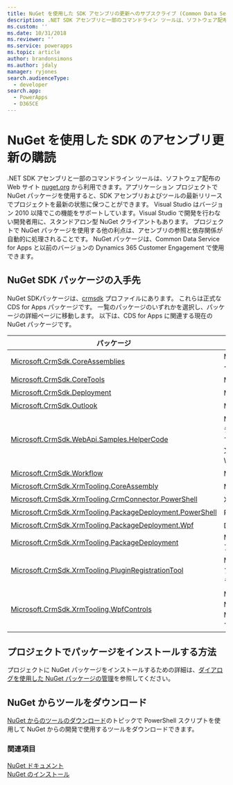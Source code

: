 ```yaml
---
title: NuGet を使用した SDK アセンブリの更新へのサブスクライブ (Common Data Service for Apps) | Microsoft Docs
description: .NET SDK アセンブリと一部のコマンドライン ツールは、ソフトウェア配布の Web サイト nuget.org から利用できます。アプリケーションプロジェクトで NuGet パッケージを使用すると、SDK アセンブリおよびツールの最新リリースでプロジェクトを最新の状態に保つことができます。
ms.custom: ''
ms.date: 10/31/2018
ms.reviewer: ''
ms.service: powerapps
ms.topic: article
author: brandonsimons
ms.author: jdaly
manager: ryjones
search.audienceType:
  - developer
search.app:
  - PowerApps
  - D365CE
---
```

# <a name="subscribe-to-sdk-assembly-updates-using-nuget"></a>NuGet を使用した SDK のアセンブリ更新の購読

.NET SDK アセンブリと一部のコマンドライン ツールは、ソフトウェア配布の Web サイト [nuget.org](http://www.nuget.org) から利用できます。アプリケーション プロジェクトで NuGet パッケージを使用すると、SDK アセンブリおよびツールの最新リリースでプロジェクトを最新の状態に保つことができます。 Visual Studio はバージョン 2010 以降でこの機能をサポートしています。Visual Studio で開発を行わない開発者用に、スタンドアロン型 NuGet クライアントもあります。 プロジェクトで NuGet パッケージを使用する他の利点は、アセンブリの参照と依存関係が自動的に処理されることです。 NuGet パッケージは、Common Data Service for Apps と以前のバージョンの Dynamics 365 Customer Engagement で使用できます。  
  
<a name="BKMK_GetNuGetPackages"></a>

## <a name="where-to-find-the-nuget-sdk-packages"></a>NuGet SDK パッケージの入手先

NuGet SDKパッケージは、[crmsdk](https://www.nuget.org/profiles/crmsdk) プロファイルにあります。 これらは正式な CDS for Apps パッケージです。 一覧のパッケージのいずれかを選択し、パッケージの詳細ページに移動します。 以下は、CDS for Apps に関連する現在の NuGet パッケージです。  


|パッケージ|説明|
|---------|---------|
|[Microsoft.CrmSdk.CoreAssemblies](https://www.nuget.org/packages/Microsoft.CrmSdk.CoreAssemblies/)|Microsoft.Crm.Sdk.Proxy.dll および Microsoft.Xrm.Sdk.dll アセンブリとツールが含まれています。|
|[Microsoft.CrmSdk.CoreTools](https://www.nuget.org/packages/Microsoft.CrmSdk.CoreTools/)|Microsoft Dynamics 365 チーム作成の SDK ツールが含まれています。|
|[Microsoft.CrmSdk.Deployment](https://www.nuget.org/packages/Microsoft.CrmSdk.Deployment/)|Microsoft.Xrm.Sdk.Deployment.dll アセンブリが含まれています。|
|[Microsoft.CrmSdk.Outlook](https://www.nuget.org/packages/Microsoft.CrmSdk.Outlook/)|Microsoft.Crm.Outlook.dll アセンブリが含まれています。|
|[Microsoft.CrmSdk.WebApi.Samples.HelperCode](https://www.nuget.org/packages/Microsoft.CrmSdk.WebApi.Samples.HelperCode/)|Microsoft Dynamics 365 Customer Engagement 開発者向けドキュメント チームが作成した C# ヘルパーコード。 このコードは Web API で使用します。 これらのクラスは、設置型とオンライン展開、エラー処理、および接続文字列の設定の両方にWebサービス認証を提供します。 これらのクラスは、Web API のサンプルで使用されます|
|[Microsoft.CrmSdk.Workflow](https://www.nuget.org/packages/Microsoft.CrmSdk.Workflow/)|Microsoft.Xrm.Sdk.Workflow.dll アセンブリが含まれています|
|[Microsoft.CrmSdk.XrmTooling.CoreAssembly](https://www.nuget.org/packages/Microsoft.CrmSdk.XrmTooling.CoreAssembly/)|Microsoft.Xrm.Tooling.Connector アセンブリが含まれています。 |
|[Microsoft.CrmSdk.XrmTooling.CrmConnector.PowerShell](https://www.nuget.org/packages/Microsoft.CrmSdk.XrmTooling.CrmConnector.PowerShell/)|Xrm.Tooling.Connector Powershell のアセンブリが含まれています |
|[Microsoft.CrmSdk.XrmTooling.PackageDeployment.PowerShell](https://www.nuget.org/packages/Microsoft.CrmSdk.XrmTooling.PackageDeployment.PowerShell/)| Package Deployer Powershell のアセンブリが含まれています。        |
|[Microsoft.CrmSdk.XrmTooling.PackageDeployment.Wpf](https://www.nuget.org/packages/Microsoft.CrmSdk.XrmTooling.PackageDeployment.Wpf/)|Dynamics 365 Package Deployer が含まれています|
|[Microsoft.CrmSdk.XrmTooling.PackageDeployment](https://www.nuget.org/packages/Microsoft.CrmSdk.XrmTooling.PackageDeployment/)|Microsoft.Xrm.Tooling.PackageDeployment.CrmPackageExtentionBase.dll アセンブリが含まれています。|
|[Microsoft.CrmSdk.XrmTooling.PluginRegistrationTool](https://www.nuget.org/packages/Microsoft.CrmSdk.XrmTooling.PluginRegistrationTool/)|Microsoft Dynamics 365 用のプラグイン アセンブリ、ワークフロー アセンブリ、仮想エンティティ、サービスエンドポイントを管理するために必要なプラグイン登録ツールが含まれています。|
|[Microsoft.CrmSdk.XrmTooling.WpfControls](https://www.nuget.org/packages/Microsoft.CrmSdk.XrmTooling.WpfControls/)|Microsoft.Xrm.Tooling.CrmConnectControl.dll、Microsoft.Xrm.Tooling.Ui.St yles.dll、Microsoft.Xrm.Tooling.WebResourceUtility.dllアセンブリが含まれています。|

## <a name="how-to-install-a-package-in-your-project"></a>プロジェクトでパッケージをインストールする方法  
 プロジェクトに NuGet パッケージをインストールするための詳細は、[ダイアログを使用した NuGet パッケージの管理](http://docs.nuget.org/docs/start-here/managing-nuget-packages-using-the-dialog)を参照してください。  

## <a name="download-tools-from-nuget"></a>NuGet からツールをダウンロード

[NuGet からのツールのダウンロード](../download-tools-nuget.md)のトピックで PowerShell スクリプトを使用して NuGet からの開発で使用するツールをダウンロードできます。
  
### <a name="see-also"></a>関連項目  
 [NuGet ドキュメント](/nuget/)   
 [NuGet のインストール](http://docs.nuget.org/docs/start-here/installing-nuget)